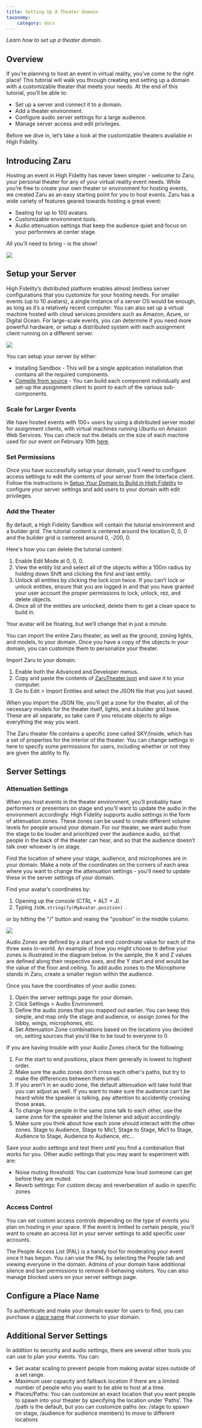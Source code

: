 ```yaml
---
title: Setting Up A Theater Domain
taxonomy:
    category: docs
---
```


*Learn how to set up a theater domain.*

## Overview

If you’re planning to host an event in virtual reality, you’ve come to the right place! This tutorial will walk you through creating and setting up a domain with a customizable theater that meets your needs. At the end of this tutorial, you’ll be able to:

- Set up a server and connect it to a domain.
- Add a theater environment.
- Configure audio server settings for a large audience.
- Manage server access and edit privileges.

Before we dive in, let’s take a look at the customizable theaters available in High Fidelity.

## Introducing Zaru

Hosting an event in High Fidelity has never been simpler - welcome to Zaru, your personal theater for any of your virtual reality event needs. While you’re free to create your own theater or environment for hosting events, we created Zaru as an easy starting point for you to host events. Zaru has a wide variety of features geared towards hosting a great event:

- Seating for up to 100 avatars.
- Customizable environment tools.
- Audio attenuation settings that keep the audience quiet and focus on your performers at center stage.

All you’ll need to bring - is the show!

![](\zaru.png)



## Setup your Server

High Fidelity’s distributed platform enables almost limitless server configurations that you customize for your hosting needs. For smaller events (up to 10 avatars), a single instance of a server OS would be enough, as long as it’s a relatively recent computer. You can also set up a virtual machine hosted with cloud services providers such as Amazon, Azure, or Digital Ocean. For large-scale events, you can determine if you need more powerful hardware, or setup a distributed system with each assignment client running on a different server.

![](architecture-overview.png)

You can setup your server by either:

- Installing Sandbox - This will be a single application installation that contains all the required components.
- [Compile from source](../../../build-guide) - You can build each component individually and set-up the assignment client to point to each of the various sub-components.

### Scale for Larger Events

We have hosted events with 100+ users by using a distributed server model for assignment clients, with virtual machines running Ubuntu on Amazon Web Services. You can check out the details on the size of each machine used for our event on February 10th [here](http://blog.highfidelity.com/blog/2017/2/21/scaling-in-a-single-virtual-reality-space).

### Set Permissions

Once you have successfully setup your domain, you’ll need to configure access settings to edit the contents of your server from the Interface client. Follow the instructions in [Setup Your Domain to Build in High Fidelity](../../../learn-with-us/setup-your-domain-to-build) to configure your server settings and add users to your domain with edit privileges.

### Add the Theater

By default, a High Fidelity Sandbox will contain the tutorial environment and a builder grid. The tutorial content is centered around the location 0, 0, 0 and the builder grid is centered around 0, -200, 0.

Here's how you can delete the tutorial content:

1. Enable Edit Mode at 0, 0, 0.
2. View the entity list and select all of the objects within a 100m radius by holding down Shift and clicking the first and last entity.
3. Unlock all entities by clicking the lock icon twice. If you can’t lock or unlock entities, ensure that you are logged in and that you have granted your user account the proper permissions to lock, unlock, rez, and delete objects.
4. Once all of the entities are unlocked, delete them to get a clean space to build in.

Your avatar will be floating, but we’ll change that in just a minute.

You can import the entire Zaru theater, as well as the ground, zoning lights, and models, to your domain. Once you have a copy of the objects in your domain, you can customize them to personalize your theater.

Import Zaru to your domain:

1. Enable both the Advanced and Developer menus.
2. Copy and paste the contents of [ZaruTheater.json](https://hifi-content.s3.amazonaws.com/liv/production/ZaruTheater.json) and save it to your computer.
3. Go to Edit > Import Entities and select the JSON file that you just saved.

When you import the JSON file, you’ll get a zone for the theater, all of the necessary models for the theater itself, lights, and a builder grid base. These are all separate, so take care if you relocate objects to align everything the way you want.

The Zaru theater file contains a specific zone called SKY/Inside, which has a set of properties for the interior of the theater. You can change settings in here to specify some permissions for users, including whether or not they are given the ability to fly.

## Server Settings

### Attenuation Settings

When you host events in the theater environment, you’ll probably have performers or presenters on stage and you’ll want to update the audio in the environment accordingly. High Fidelity supports audio settings in the form of attenuation zones. These zones can be used to create different volume levels for people around your domain. For our theater, we want audio from the stage to be louder and prioritized over the audience audio, so that people in the back of the theater can hear, and so that the audience doesn’t talk over whoever is on stage.

Find the location of where your stage, audience, and microphones are in your domain. Make a note of the coordinates on the corners of each area where you want to change the attenuation settings - you’ll need to update these in the server settings of your domain.

Find your avatar’s coordinates by:

1. Opening up the console (CTRL + ALT + J).
2. Typing `JSON.stringify(MyAvatar.position) `.

or by hitting the "/" button and reaing the "position" in the middle column. 

![](audio-settings.png)

Audio Zones are defined by a start and end coordinate value for each of the three axes in-world. An example of how you might choose to define your zones is illustrated in the diagram below. In the sample, the X and Z values are defined along their respective axes, and the Y start and end would be the value of the floor and ceiling. To add audio zones to the Microphone stands in Zaru, create a smaller region within the audience.

Once you have the coordinates of your audio zones:

1. Open the server settings page for your domain.
2. Click Settings > Audio Environment.
3. Define the audio zones that you mapped out earlier. You can keep this simple, and map only the stage and audience, or assign zones for the lobby, wings, microphones, etc.
4. Set Attenuation Zone combinations based on the locations you decided on, setting sources that you’d like to be loud to everyone to 0.


If you are having trouble with your Audio Zones check for the following:
1. For the start to end positions, place them generally in lowest to highest order.  
2. Make sure the audio zones don't cross each other's paths, but try to make the differences between them small. 
3. If you aren't in an audio zone, the default attenuation will take hold that you can adjust as well.  If you want to make sure the audience can't be heard while the speaker is talking, pay attention to accidently crossing those areas. 
4. To change how people in the same zone talk to each other, use the same zone for the speaker and the listener and adjust accordingly.
5. Make sure you think about how each zone should interact with the other zones.  Stage to Audience, Stage to Mic1, Stage to Stage, Mic1 to Stage, Audience to Stage, Audience to Audience, etc...


Save your audio settings and test them until you find a combination that works for you. Other audio settings that you may want to experiment with are:

- Noise muting threshold: You can customize how loud someone can get before they are muted
- Reverb settings: For custom decay and reverberation of audio in specific zones

### Access Control

You can set custom access controls depending on the type of events you plan on hosting in your space. If the event is limited to certain people, you’ll want to create an access list in your server settings to add specific user accounts.

The People Access List (PAL) is a handy tool for moderating your event once it has begun. You can use the PAL by selecting the People tab and viewing everyone in the domain. Admins of your domain have additional silence and ban permissions to remove ill-behaving visitors. You can also manage blocked users on your server settings page.

## Configure a Place Name

To authenticate and make your domain easier for users to find, you can purchase a [place name](../place-names) that connects to your domain.

## Additional Server Settings

In addition to security and audio settings, there are several other tools you can use to plan your events. You can:

- Set avatar scaling to prevent people from making avatar sizes outside of a set range.
- Maximum user capacity and fallback location if there are a limited number of people who you want to be able to host at a time.
- Places/Paths: You can customize an exact location that you want people to spawn into your theater by specifying the location under ‘Paths’. The /path is the default, but you can customize paths (ex: /stage to spawn on stage, /audience for audience members) to move to different locations

